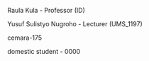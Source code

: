 Raula Kula - Professor (ID)

Yusuf Sulistyo Nugroho - Lecturer (UMS_1197)

cemara-175

domestic student - 0000
